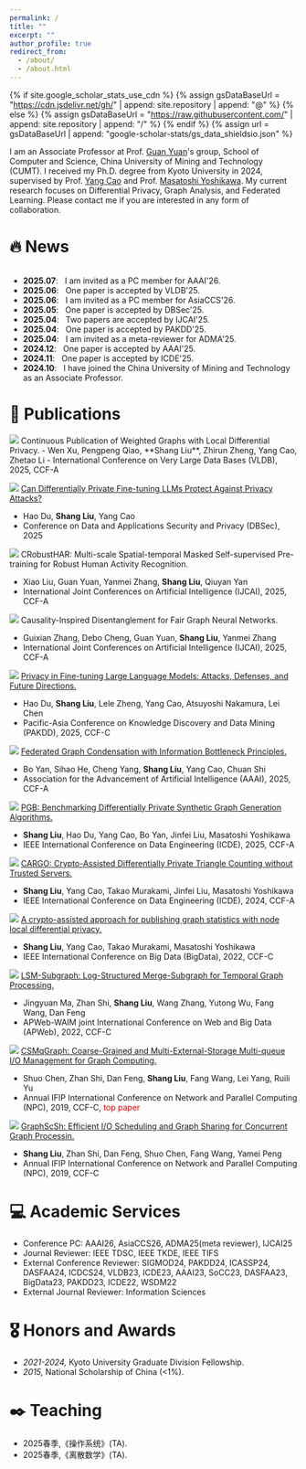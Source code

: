 ```yaml
---
permalink: /
title: ""
excerpt: ""
author_profile: true
redirect_from: 
  - /about/
  - /about.html
---
```


{% if site.google_scholar_stats_use_cdn %}
{% assign gsDataBaseUrl = "https://cdn.jsdelivr.net/gh/" | append: site.repository | append: "@" %}
{% else %}
{% assign gsDataBaseUrl = "https://raw.githubusercontent.com/" | append: site.repository | append: "/" %}
{% endif %}
{% assign url = gsDataBaseUrl | append: "google-scholar-stats/gs_data_shieldsio.json" %}

<span class='anchor' id='about-me'></span>

I am an Associate Professor at Prof. [Guan Yuan](https://faculty.cumt.edu.cn/yuanguan/zh_CN/index.htm)'s group, School of Computer and Science, China University of Mining and Technology (CUMT). I received my Ph.D. degree from Kyoto University in 2024, supervised by Prof. [Yang Cao](https://yangcao888.github.io/) and Prof. [Masatoshi Yoshikawa](https://scholar.google.co.jp/citations?user=yMFHG7wAAAAJ&hl=ja). My current research focuses on Differential Privacy, Graph Analysis, and Federated Learning. Please contact me if you are interested in any form of collaboration. 


# 🔥 News
<style>
  .scrollable {
    max-height: 200px; 
    overflow-y: scroll; 
  }
</style>

<div class="scrollable">
 <ul>
   <li><strong>2025.07</strong>: &nbsp; I am invited as a PC member for AAAI'26. </li>
   <li><strong>2025.06</strong>: &nbsp; One paper is accepted by VLDB'25. </li>
   <li><strong>2025.06</strong>: &nbsp; I am invited as a PC member for AsiaCCS'26. </li>
   <li><strong>2025.05</strong>: &nbsp; One paper is accepted by DBSec'25. </li>
   <li><strong>2025.04</strong>: &nbsp; Two papers are accepted by IJCAI'25. </li>
   <li><strong>2025.04</strong>: &nbsp; One paper is accepted by PAKDD'25. </li>
   <li><strong>2025.04</strong>: &nbsp; I am invited as a meta-reviewer for ADMA'25. </li>
   <li><strong>2024.12</strong>: &nbsp; One paper is accepted by AAAI'25. </li>
   <li><strong>2024.11</strong>: &nbsp; One paper is accepted by ICDE'25. </li>
   <li><strong>2024.10</strong>: &nbsp; I have joined the China University of Mining and Technology as an Associate Professor. </li>
   <li><strong>2024.09</strong>: &nbsp; I have obtained my PhD degree at Kyoto University. </li>
</ul>
</div>

# 📝 Publications 
<img src='https://img.shields.io/badge/VLDB%2025-4C81ED'/> 
Continuous Publication of Weighted Graphs with Local Differential Privacy.
- Wen Xu, Pengpeng Qiao, **Shang Liu**, Zhirun Zheng, Yang Cao, Zhetao Li
- International Conference on Very Large Data Bases (VLDB), 2025, CCF-A
  
<img src='https://img.shields.io/badge/DBSec%2025-4C81ED'/> [Can Differentially Private Fine-tuning LLMs Protect Against Privacy Attacks?](https://www.arxiv.org/abs/2504.21036)
- Hao Du, **Shang Liu**, Yang Cao
- Conference on Data and Applications Security and Privacy (DBSec), 2025
 
<img src='https://img.shields.io/badge/IJCAI%2025-4C81ED'/> CRobustHAR: Multi-scale Spatial-temporal Masked Self-supervised Pre-training for Robust Human Activity Recognition.
- Xiao Liu, Guan Yuan, Yanmei Zhang, **Shang Liu**, Qiuyan Yan
- International Joint Conferences on Artificial Intelligence (IJCAI), 2025, CCF-A

<img src='https://img.shields.io/badge/IJCAI%2025-4C81ED'/> Causality-Inspired Disentanglement for Fair Graph Neural Networks.
- Guixian Zhang,  Debo Cheng, Guan Yuan, **Shang Liu**, Yanmei Zhang
- International Joint Conferences on Artificial Intelligence (IJCAI), 2025, CCF-A

<img src='https://img.shields.io/badge/PAKDD%2025-4C81ED'/> [Privacy in Fine-tuning Large Language Models: Attacks, Defenses, and Future Directions.](https://www.arxiv.org/abs/2412.16504)
- Hao Du, **Shang Liu**, Lele Zheng, Yang Cao, Atsuyoshi Nakamura, Lei Chen
- Pacific-Asia Conference on Knowledge Discovery and Data Mining (PAKDD), 2025, CCF-C

<img src='https://img.shields.io/badge/AAAI%2025-4C81ED'/> [Federated Graph Condensation with Information Bottleneck Principles.](https://arxiv.org/pdf/2405.03911)
- Bo Yan, Sihao He, Cheng Yang, **Shang Liu**, Yang Cao, Chuan Shi
- Association for the Advancement of Artificial Intelligence (AAAI), 2025, CCF-A

<img src='https://img.shields.io/badge/ICDE%2025-4C81ED'/> [PGB: Benchmarking Differentially Private Synthetic Graph Generation Algorithms.](https://arxiv.org/pdf/2408.02928)
- **Shang Liu**, Hao Du, Yang Cao, Bo Yan, Jinfei Liu, Masatoshi Yoshikawa
- IEEE International Conference on Data Engineering (ICDE), 2025, CCF-A

<img src='https://img.shields.io/badge/ICDE%2024-4C81ED'/> [CARGO: Crypto-Assisted Differentially Private Triangle Counting without Trusted Servers.](https://arxiv.org/abs/2312.12938)
- **Shang Liu**, Yang Cao, Takao Murakami, Jinfei Liu, Masatoshi Yoshikawa
- IEEE International Conference on Data Engineering (ICDE), 2024, CCF-A

<img src='https://img.shields.io/badge/BigData%2022-4C81ED'/> [A crypto-assisted approach for publishing graph statistics with node local differential privacy.](https://ieeexplore.ieee.org/iel7/10020192/10020156/10020435.pdf)
- **Shang Liu**, Yang Cao, Takao Murakami, Masatoshi Yoshikawa
- IEEE International Conference on Big Data (BigData), 2022, CCF-C

<img src='https://img.shields.io/badge/APWeb%2022-4C81ED'/> [LSM-Subgraph: Log-Structured Merge-Subgraph for Temporal Graph Processing.](https://link.springer.com/chapter/10.1007/978-3-031-25158-0_39)
- Jingyuan Ma, Zhan Shi, **Shang Liu**, Wang Zhang, Yutong Wu, Fang Wang, Dan Feng
- APWeb-WAIM joint International Conference on Web and Big Data (APWeb), 2022, CCF-C

<img src='https://img.shields.io/badge/NPC%2019-4C81ED'/> [CSMqGraph: Coarse-Grained and Multi-External-Storage Multi-queue I/O Management for Graph Computing.](https://link.springer.com/chapter/10.1007/978-3-031-25158-0_39)
- Shuo Chen, Zhan Shi, Dan Feng, **Shang Liu**, Fang Wang, Lei Yang, Ruili Yu
- Annual IFIP International Conference on Network and Parallel Computing (NPC), 2019, CCF-C, <font color="#dd0000">top paper</font><br /> 

<img src='https://img.shields.io/badge/NPC%2019-4C81ED'/> [GraphScSh: Efficient I/O Scheduling and Graph Sharing for Concurrent Graph Processin.](https://link.springer.com/chapter/10.1007/978-3-030-30709-7_1)
- **Shang Liu**, Zhan Shi, Dan Feng, Shuo Chen, Fang Wang, Yamei Peng
- Annual IFIP International Conference on Network and Parallel Computing (NPC), 2019, CCF-C 

# 💻 Academic Services
- Conference PC: AAAI26, AsiaCCS26, ADMA25(meta reviewer), IJCAI25
- Journal Reviewer: IEEE TDSC, IEEE TKDE, IEEE TIFS
- External Conference Reviewer: SIGMOD24, PAKDD24, ICASSP24, DASFAA24, ICDCS24, VLDB23, ICDE23, AAAI23, SoCC23, DASFAA23, BigData23, PAKDD23, ICDE22, WSDM22
- External Journal Reviewer: Information Sciences

# 🎖 Honors and Awards
- *2021-2024,* Kyoto University Graduate Division Fellowship. 
- *2015,* National Scholarship of China (<1%). 

# ✒️ Teaching
- 2025春季,《操作系统》(TA).
- 2025春季,《离散数学》(TA).


<div id="clustrmaps-container" style="width: 300px; height: 200px; margin: 20px auto 0; position: relative;">
  <script type="text/javascript" id="clustrmaps" 
    src="//clustrmaps.com/map_v2.js?d=j2P-1zF4D1SxxgYEb-tcl8IPUhcf145Bw9HPn9DE8nU&cl=ffffff&w=a">
  </script>
</div>
